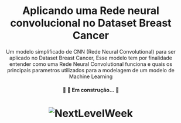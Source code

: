 
<h1 align="center">Aplicando uma Rede neural convolucional no Dataset Breast Cancer</h1>

<p align="center">Um modelo simplificado de CNN (Rede Neural Convolutional) para ser aplicado no Dataset Breast Cancer, Esse modelo tem por finalidade entender como uma Rede Neural Convolutional funciona e quais os principais parametros utilizados para a modelagem de um modelo de Machine Learning</p>

<h4 align="center"> 
	🚧 🚀 Em construção...  🚧
</h4>

<h1 align="center">
  <img alt="NextLevelWeek" title="#NextLevelWeek" src=".docs/statics/logo.png"/>
</h1>
